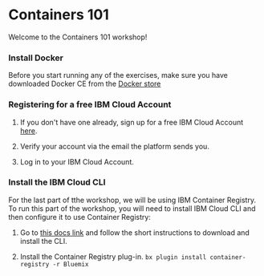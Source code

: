 # Containers 101

Welcome to the Containers 101 workshop! 

### Install Docker

Before you start running any of the exercises, make sure you have downloaded Docker CE from the [Docker store](https://store.docker.com/search?type=edition&offering=community)

### Registering for a free IBM Cloud Account

1. If you don't have one already, sign up for a free IBM Cloud Account [here](https://ibm.biz/BdZfyY).

2. Verify your account via the email the platform sends you.

3. Log in to your IBM Cloud Account.

### Install the IBM Cloud CLI

For the last part of tthe workshop, we will be using IBM Container Registry. To run this part of the workshop, you will need to install IBM Cloud CLI and then configure it to use Container Registry:

1. Go to [this docs link](https://console.bluemix.net/docs/cli/reference/bluemix_cli/get_started.html#getting-started) and follow the short instructions to download and install the CLI.

2. Install the Container Registry plug-in.
`bx plugin install container-registry -r Bluemix`
